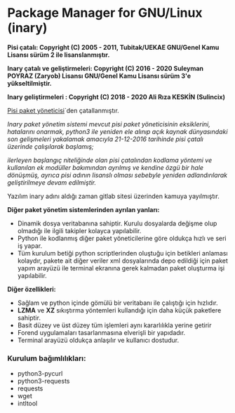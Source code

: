 # Package Manager for GNU/Linux (inary)

**Pisi çatalı: Copyright (C) 2005 - 2011, Tubitak/UEKAE GNU/Genel Kamu Lisansı sürüm 2 ile lisanslanmıştır.**

**Inary çatalı ve geliştirmeleri: Copyright (C) 2016 - 2020 Suleyman POYRAZ (Zaryob) Lisansı GNU/Genel Kamu Lisansı sürüm 3'e yükseltilmiştir.**

**Inary geliştirmeleri :  Copyright (C) 2018 - 2020 Ali Rıza KESKİN (Sulincix)**




[Pisi paket yöneticisi](https://github.com/Pardus-Linux/pisi)`den çatallanmıştır.

_Inary paket yönetim sistemi mevcut pisi paket yöneticisinin eksiklerini,
hatalarını onarmak, python3 ile yeniden ele alınıp açık kaynak dünyasındaki
son gelişmeleri yakalamak amacıyla 21-12-2016 tarihinde pisi çatalı üzerinde
çalışılarak başlamış;_

_ilerleyen başlangıç niteliğinde olan pisi çatalından
kodlama yöntemi ve kullanılan ek modüller bakımından ayrılmış ve kendine
özgü bir hale dönüşmüş, ayrıca pisi adının lisanslı olması sebebyle yeniden
adlandırılarak geliştirilmeye devam edilmiştir._


Yazılım inary adını aldığı zaman gitlab sitesi üzerinden kamuya yayılmıştır.

**Diğer paket yönetim sistemlerinden ayrılan yanları:**
 - Dinamik dosya veritabanına sahiptir. Kurulu dosyalarda değişme olup olmadığı
   ile ilgili takipler kolayca yapılabilir.
 - Python ile kodlanmış diğer paket yöneticilerine göre oldukça hızlı ve seri
   iş yapar.
 - Tüm kurulum betiği python scriptlerinden oluştuğu için betikleri anlaması
   kolaydır, pakete ait diğer veriler xml dosyalarında depo edildiği için paket
   yapım arayüzü ile terminal ekranına gerek kalmadan paket oluşturma işi
   yapılabilir.

**Diğer özellikleri:**
 - Sağlam ve python içinde gömülü bir veritabanı ile çalıştığı için hızlıdır.
 - **LZMA** ve **XZ** sıkıştırma yöntemleri kullandığı için daha küçük paketlere sahiptir.
 - Basit düzey ve üst düzey tüm işlemleri aynı kararlılıkla yerine getirir
 - Forend uygulamaları tasarlanmasına elverişli bir yapıdadır.
 - Terminal arayüzü oldukça anlaşılır ve kullanıcı dostudur.


### Kurulum bağımlılıkları:
- python3-pycurl 
- python3-requests 
- requests 
- wget
- intltool



